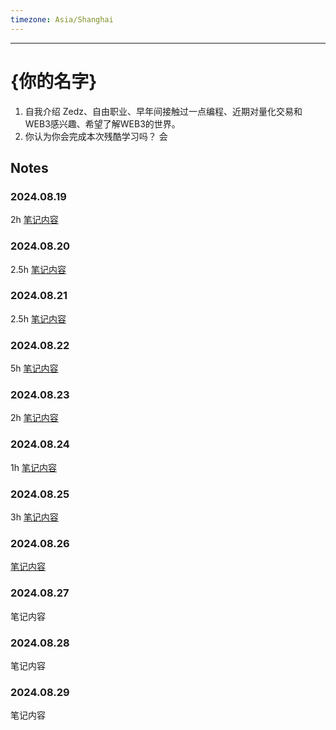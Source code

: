 ```yaml
---
timezone: Asia/Shanghai
---
```


---

# {你的名字}

1. 自我介绍
	Zedz、自由职业、早年间接触过一点编程、近期对量化交易和WEB3感兴趣、希望了解WEB3的世界。
2. 你认为你会完成本次残酷学习吗？
	会

## Notes

<!-- Content_START -->

### 2024.08.19
2h
[笔记内容](https://gigantic-bandicoot-5c1.notion.site/Day-2024-8-19-3b7c88f2e7734cae874918a8af0fa11c?pvs=4)

### 2024.08.20
2.5h
[笔记内容](https://gigantic-bandicoot-5c1.notion.site/Day-2024-8-20-df4de23a77a046bd83c5da0a46b201ae?pvs=4)

### 2024.08.21
2.5h
[笔记内容](https://gigantic-bandicoot-5c1.notion.site/Day-2024-8-21-bede72257be14a2d806c252e05cdc72c?pvs=4)

### 2024.08.22
5h
[笔记内容](https://gigantic-bandicoot-5c1.notion.site/Day-2024-8-22-120789e2e4b24236a0b3204b4b9cc65c?pvs=4)

### 2024.08.23
2h
[笔记内容](https://gigantic-bandicoot-5c1.notion.site/Day-2024-8-23-92d5d64fb2914577bd67d63c278de7dc?pvs=4)

### 2024.08.24
1h
[笔记内容](https://gigantic-bandicoot-5c1.notion.site/Day-2024-8-24-dcdb5457c4d94a2c86262f7002071cb7?pvs=4)

### 2024.08.25
3h
[笔记内容](https://gigantic-bandicoot-5c1.notion.site/Day-2024-8-25-51ad080d4a5546f9a6b03eb717c30bd3?pvs=4)

### 2024.08.26

[笔记内容](https://gigantic-bandicoot-5c1.notion.site/Day-2024-8-26-2d19fab90ac84673a35c4a197332f2f8?pvs=4)

### 2024.08.27

笔记内容

### 2024.08.28

笔记内容

### 2024.08.29

笔记内容

<!-- Content_END -->
